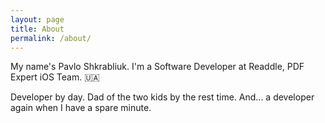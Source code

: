 ```yaml
---
layout: page
title: About
permalink: /about/
---
```


My name's Pavlo Shkrabliuk. I'm a Software Developer at Readdle, PDF Expert iOS Team. 🇺🇦

Developer by day. Dad of the two kids by the rest time. And... a developer again when I have a spare minute.
